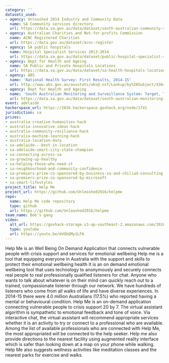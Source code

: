 ```yaml
---
category: ''
datasets_used:
- agency: Unleashed 2014 Industry and Community Data
  name: SA Community services directory
  url: https://data.sa.gov.au/data/dataset/south-australian-community-services-directory
- agency: Australian Charities and Not-for-profits Commission
  name: ACNC Registered Charities
  url: https://data.gov.au/dataset/acnc-register
- agency: SA public hospitals
  name: Hospital Specialist Services 2013-2014
  url: https://data.sa.gov.au/data/dataset/public-hospital-specialist-services/resource/fedc4ee4-de59-4147-b45f-42f145a446a3
- agency: Dept for Health and Ageing
  name: SA Public and Private Hospitals Locations
  url: https://data.sa.gov.au/data/dataset/sa-health-hospitals-locations
- agency: ABS
  name: 'National Health Survey: First Results, 2014-15'
  url: http://www.abs.gov.au/ausstats/abs@.nsf/Lookup/by%20Subject/4364.0.55.001~2014-15~Main%20Features~Mental%20and%20behavioural%20conditions~32
- agency: Dept for Health and Ageing
  name: 'South Australian Monitoring and Surveillance System: Target, Trends at a glance & Indicator reports'
  url: https://data.sa.gov.au/data/dataset/south-australian-monitoring-and-surveillance-system-target-trends-at-a-glance-indicator-reports
event: adelaide
hackerspace_url: https://2016.hackerspace.govhack.org/node/1741
jurisdiction: sa
prizes:
- australia-creative-humanities-hack
- australia-innovative-ideas-hack
- australia-community-resilience-hack
- australia-machine-learning-hack
- australia-location-data
- sa-adelaide---best-in-location
- sa-adelaide-smart-city-state-champion
- sa-connecting-across-sa
- sa-growing-up-healthy
- sa-helping-those-who-need-it
- sa-neighbourhood-and-community-confidence
- sa-premiers-prize-co-sponsored-by-business-sa-and-chiliad-consulting
- sa-premiers-prize-co-sponsored-by-microsoft
- sa-smart-lifestyles
project_title: Help Me
project_url: https://github.com/Unleashed2016/helpme
repo:
  name: Help Me code repository
  type: github
  url: https://github.com/Unleashed2016/helpme
team_name: Bob's gang
video:
  alt_url: https://govhack-storage.s3-ap-southeast-2.amazonaws.com/2016/Project%202%20Help%20Me%20v021%20The%20Final%20High%20Res%20.mp4
  type: youtube
  url: https://youtu.be/mVGbQMy1LFA
---
```


Help Me is an Well Being On Demand Application that connects vulnerable people with crisis support and services for emotional wellbeing
Help me is a tool that equipping everyone in Australia with the support and skills to protect their emotional wellbeing health
It is an on demand emotional wellbeing tool that uses technology to anonymously and  securely connects real people to real professionally qualified listeners for chat.
Anyone who wants to talk about whatever is on their mind can quickly reach out to a trained, compassionate listener through our network. We have hundreds of listeners who come from all walks of life and have diverse experiences.
In 2014-15 there were 4.0 million Australians (17.5%) who reported having a mental or behavioural condition.
Help Me is an on-demand application connecting vulnerable people to crisis support 20 by 7.
The virtual assistant algorithm is sympathetic to emotional feedback and tone of voice. Via interactive chat, the virtual assistant will recommend appropriate services whether it is an activity to try or connect to a professional who are available. Among the list of available professionals who are connected with Help Me, the most appropriated will be connected to the help seeker. Help me also provide directions to the nearest facility using augmented reality interface which is safer than looking down at a map on your phone while walking. Help Me also suggests wellness activities like meditation classes and the nearest parks for exercise and walks.